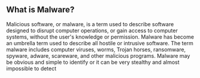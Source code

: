## What is Malware?

Malicious software, or malware, is a term used to describe software designed to disrupt computer operations, or gain access to computer systems, without the user's knowledge or permission. Malware has become an umbrella term used to describe all hostile or intrusive software. The term malware includes computer viruses, worms, Trojan horses, ransomware, spyware, adware, scareware, and other malicious programs. Malware may be obvious and simple to identify or it can be very stealthy and almost impossible to detect
